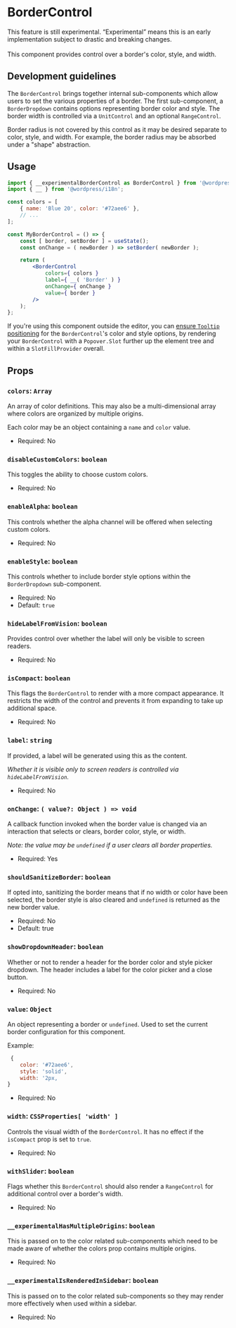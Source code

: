 #  BorderControl

<div class="callout callout-alert">
This feature is still experimental. “Experimental” means this is an early implementation subject to drastic and breaking changes.
</div>
<br />
This component provides control over a border's color, style, and width.

## Development guidelines

The `BorderControl` brings together internal sub-components which allow users to
set the various properties of a border. The first sub-component, a
`BorderDropdown` contains options representing border color and style. The
border width is controlled via a `UnitControl` and an optional `RangeControl`.

Border radius is not covered by this control as it may be desired separate to
color, style, and width. For example, the border radius may be absorbed under
a "shape" abstraction.

## Usage

```jsx
import { __experimentalBorderControl as BorderControl } from '@wordpress/components';
import { __ } from '@wordpress/i18n';

const colors = [
	{ name: 'Blue 20', color: '#72aee6' },
	// ...
];

const MyBorderControl = () => {
	const [ border, setBorder ] = useState();
	const onChange = ( newBorder ) => setBorder( newBorder );

	return (
		<BorderControl
			colors={ colors }
			label={ __( 'Border' ) }
			onChange={ onChange }
			value={ border }
		/>
	);
};
```

If you're using this component outside the editor, you can
[ensure `Tooltip` positioning](/packages/components/README.md#popovers-and-tooltips)
for the `BorderControl`'s color and style options, by rendering your
`BorderControl` with a `Popover.Slot` further up the element tree and within a
`SlotFillProvider` overall.

## Props

### `colors`: `Array`

An array of color definitions. This may also be a multi-dimensional array where
colors are organized by multiple origins.

Each color may be an object containing a `name` and `color` value.

- Required: No

### `disableCustomColors`: `boolean`

This toggles the ability to choose custom colors.

- Required: No

### `enableAlpha`: `boolean`

This controls whether the alpha channel will be offered when selecting
custom colors.

- Required: No

### `enableStyle`: `boolean`

This controls whether to include border style options within the
`BorderDropdown` sub-component.

- Required: No
- Default: `true`

### `hideLabelFromVision`: `boolean`

Provides control over whether the label will only be visible to screen readers.

- Required: No

### `isCompact`: `boolean`

This flags the `BorderControl` to render with a more compact appearance. It
restricts the width of the control and prevents it from expanding to take up
additional space.

- Required: No

### `label`: `string`

If provided, a label will be generated using this as the content.

_Whether it is visible only to screen readers is controlled via
`hideLabelFromVision`._

- Required: No

### `onChange`: `( value?: Object ) => void`

A callback function invoked when the border value is changed via an interaction
that selects or clears, border color, style, or width.

_Note: the value may be `undefined` if a user clears all border properties._

- Required: Yes

### `shouldSanitizeBorder`: `boolean`

If opted into, sanitizing the border means that if no width or color have been
selected, the border style is also cleared and `undefined` is returned as the
new border value.

- Required: No
- Default: true

### `showDropdownHeader`: `boolean`

Whether or not to render a header for the border color and style picker
dropdown. The header includes a label for the color picker and a close button.

- Required: No

### `value`: `Object`

An object representing a border or `undefined`. Used to set the current border
configuration for this component.

Example:
```js
 {
	color: '#72aee6',
	style: 'solid',
	width: '2px,
}
```

- Required: No

### `width`: `CSSProperties[ 'width' ]`

Controls the visual width of the `BorderControl`. It has no effect if the
`isCompact` prop is set to `true`.

- Required: No

### `withSlider`: `boolean`

Flags whether this `BorderControl` should also render a `RangeControl` for
additional control over a border's width.

- Required: No

### `__experimentalHasMultipleOrigins`: `boolean`

This is passed on to the color related sub-components which need to be made
aware of whether the colors prop contains multiple origins.

- Required: No

### `__experimentalIsRenderedInSidebar`: `boolean`

This is passed on to the color related sub-components so they may render more
effectively when used within a sidebar.

- Required: No

